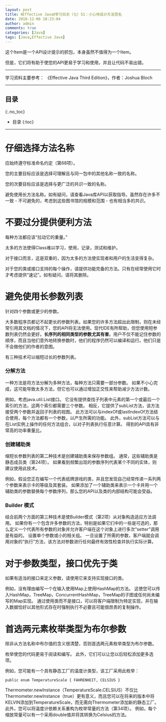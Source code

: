 ```yaml
---
layout: post
title: 《Effective Java》学习日志（七）51：小心地设计方法签名
date: 2018-12-06 18:23:04
author: admin
comments: true
categories: [Java]
tags: [Java,Effective Java]
---
```


这个Item是一个API设计提示的抓包，本身虽然不值得为一个Item。

但是，它们将有助于使您的API更易于学习和使用，并且让代码不易出错。

<!-- more -->

---

学习资料主要参考： 《Effective Java Third Edition》，作者：Joshua Bloch

---

## 目录
{:.no_toc}

* 目录
{:toc}
---



# 仔细选择方法名称

应始终遵守标准命名约定（第68项）。

您的主要目标应该是选择可理解且与同一包中的其他名称一致的名称。

您的次要目标应该是选择与更广泛的共识一致的名称。

避免使用长方法名称。如有疑问，请查看Java库API以获取指导。虽然存在许多不一致 - 不可避免的，考虑到这些图书馆的规模和范围 - 也有相当多的共识。

# 不要过分提供便利方法

每种方法都应该“拉动它的重量。”

太多的方法使得Class难以学习，使用，记录，测试和维护。

对于接口而言，这是双重的，因为太多的方法使实现者和用户的生活变得复杂。

对于您的类或接口支持的每个操作，请提供功能完备的方法。只有在经常使用它时才考虑提供“速记”。如有疑问，请将其删除。

# 避免使用长参数列表

针对四个参数或更少的参数。

大多数程序员都记不起更长的参数列表。如果您的许多方法超出此限制，则在未经常引用其文档的情况下，您的API将无法使用。现代IDE有所帮助，但您使用短参数列表仍然会更好。**长序列的相同类型的参数尤其有害**。用户不仅不能记住参数的顺序，而且当他们意外地转换参数时，他们的程序仍然可以编译和运行。他们只是不会做他们的作者的意图。

有三种技术可以缩短过长的参数列表。 

### 分解方法

一种方法是将方法分解为多种方法，每种方法只需要一部分参数。 如果不小心完成，这可能导致太多方法，但它也可以通过增加正交性来帮助减少方法计数。 

例如，考虑java.util.List接口。 它没有提供查找子列表中元素的第一个或最后一个索引的方法，这两个索引都需要三个参数。 相反，它提供了subList方法，该方法接受两个参数并返回子列表的视图。 此方法可以与indexOf或lastIndexOf方法结合使用，每个方法都有一个参数，以产生所需的功能。 此外，subList方法可以与在List实例上操作的任何方法组合，以对子列表执行任意计算。 得到的API具有非常高的功率重量比。

### 创建辅助类

缩短长参数列表的第二种技术是创建辅助类来保存参数组。 通常，这些辅助类是静态成员类（第24项）。 如果看到频繁出现的参数序列代表某个不同的实体，则建议使用此技术。 

例如，假设您正在编写一个代表纸牌游戏的类，并且您发现自己经常传递一系列两个参数来表示卡的等级及其套装。 如果添加了一个辅助类来表示一个卡并用一个辅助类的参数替换每个参数序列，那么您的API以及类的内部结构可能会受益。

### Builder 模式

结合前两个方面的第三种技术是使Builder模式（第2项）从对象构造适应方法调用。 如果你有一个包含许多参数的方法，特别是如果它们中的一些是可选的，那么定义一个代表所有参数的对象并允许客户端在这个对象上进行多次“setter”调用是有益的。 设置单个参数或小的相关组。 一旦设置了所需的参数，客户端就会调用对象的“执行”方法，该方法对参数进行任何最终有效性检查并执行实际计算。

# 对于参数类型，接口优先于类

如果有适当的接口来定义参数，请使用它来支持实现接口的类。 

例如，没有理由编写一个在输入使用Map上使用HashMap的方法。 这使您可以传入HashMap，TreeMap，ConcurrentHashMap，TreeMap的子图或任何尚未编写的Map实现。 通过使用类而不是接口，可以将客户端限制为特定实现，并在输入数据恰好以其他形式存在时强制执行不必要且可能很昂贵的复制操作。

# 首选两元素枚举类型为布尔参数

除非从方法名称中布尔值的含义很清楚，否则首选两元素枚举类型为布尔参数。 

枚举使您的代码更易于阅读和编写。 此外，它们可以让您以后轻松添加更多选项。

例如，您可能有一个具有静态工厂的温度计类型，该工厂采用此枚举：

    public enum TemperatureScale { FAHRENHEIT, CELSIUS }

Thermometer.newInstance（TemperatureScale.CELSIUS）不仅比Thermometer.newInstance（true）更有意义，而且您可以在将来的版本中将KELVIN添加到TemperatureScale，而无需向Thermometer添加新的静态工厂。 此外，您可以将温度计依赖关系重构为枚举常量的方法（第34项）。 例如，每个缩放常量可以有一个采用double值并将其转换为Celsius的方法。
